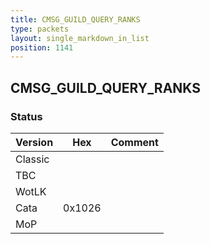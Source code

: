 ```yaml
---
title: CMSG_GUILD_QUERY_RANKS
type: packets
layout: single_markdown_in_list
position: 1141
---
```


## CMSG_GUILD_QUERY_RANKS

### Status

Version    | Hex        | Comment
---------- | ---------- | ---------- 
Classic    |            |
TBC        |            |
WotLK      |            |
Cata       | 0x1026     |
MoP        |            |